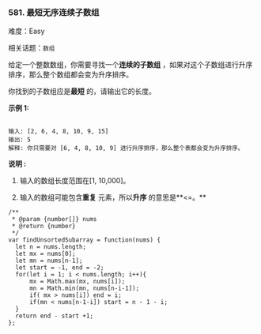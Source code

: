 ### 581. 最短无序连续子数组

难度：Easy

相关话题：`数组`

给定一个整数数组，你需要寻找一个**连续的子数组** ，如果对这个子数组进行升序排序，那么整个数组都会变为升序排序。



你找到的子数组应是**最短** 的，请输出它的长度。



**示例 1:** 



```

输入: [2, 6, 4, 8, 10, 9, 15]
输出: 5
解释: 你只需要对 [6, 4, 8, 10, 9] 进行升序排序，那么整个表都会变为升序排序。
```


**说明 :** 




1. 输入的数组长度范围在[1, 10,000]。

2. 输入的数组可能包含**重复** 元素，所以**升序** 的意思是**<=。** 




```
/**
 * @param {number[]} nums
 * @return {number}
 */
var findUnsortedSubarray = function(nums) {
  let n = nums.length;
  let mx = nums[0];
  let mn = nums[n-1];
  let start = -1, end = -2;
  for(let i = 1; i < nums.length; i++){
      mx = Math.max(mx, nums[i]);
      mn = Math.min(mn, nums[n-i-1]);
      if( mx > nums[i]) end = i;
      if(mn < nums[n-1-i]) start = n - 1 - i;
  }
  return end - start +1;
};
```

